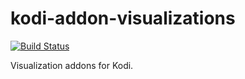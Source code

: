 # kodi-addon-visualizations

[![Build Status](https://travis-ci.org/UnitedRPMs/kodi-addon-visualizations.svg?branch=master)](https://travis-ci.org/UnitedRPMs/kodi-addon-visualizations)

Visualization addons for Kodi.


